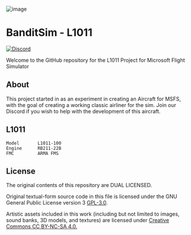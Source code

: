 ![image](https://user-images.githubusercontent.com/20840437/120086778-946d3f80-c0ea-11eb-9435-4483f3c2ba14.png)

# BanditSim - L1011
[![Discord](https://img.shields.io/discord/833308459579605012?color=6A7EC2&label=&logo=discord&logoColor=ffffff)](https://discord.gg/NXeENnrRu9)


Welcome to the GitHub repository for the L1011 Project for Microsoft Flight Simulator


## About

This project started in as an experiment in creating an Aircraft for MSFS, with the goal of creating a working classic airliner for the sim.
Join our Discord if you wish to help with the development of this aircraft.

## L1011

```
Model       L1011-100
Engine      RB211-22B
FMC         ARMA FMS
```

## License

The original contents of this repository are DUAL LICENSED.

Original textual-form source code in this file is licensed under the GNU General Public License version 3 [GPL-3.0](https://choosealicense.com/licenses/gpl-3.0/).

Artistic assets included in this work (including but not limited to images, sound banks, 3D models, and textures) are licensed under [Creative Commons CC BY-NC-SA 4.0.](https://creativecommons.org/licenses/by-nc-sa/4.0/)
